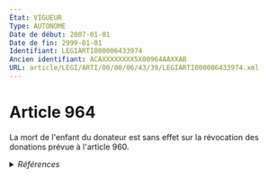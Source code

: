 ```yaml
---
État: VIGUEUR
Type: AUTONOME
Date de début: 2007-01-01
Date de fin: 2999-01-01
Identifiant: LEGIARTI000006433974
Ancien identifiant: ACAXXXXXXXX5X00964AAXXAB
URL: article/LEGI/ARTI/00/00/06/43/39/LEGIARTI000006433974.xml
---
```


<h1>Article 964</h1>

La mort de l'enfant du donateur est sans effet sur la révocation des donations
prévue à l'article 960.


<details>
  <summary><em>Références</em></summary>

  <h2>Articles faisant référence à l'article</h2>
  
  <ul>
    <li>
      <a href="https://legal.tricoteuses.fr//redirection/LEGIARTI000006435677?vers=git&vers=legifrance">Code civil - article 960 AUTONOME MODIFIE, en vigueur du 2006-07-01 au 2007-01-01</a> CITATION cible
    </li>
    <li>
      <a href="https://legal.tricoteuses.fr//redirection/LEGIARTI000006284843?vers=git&vers=legifrance">LOI n° 2006-728 du 23 juin 2006 portant réforme des successions et des libéralités - article 9 ENTIEREMENT_MODIF</a> MODIFICATION cible
    </li>
    <li>
      <a href="https://legal.tricoteuses.fr//redirection/LEGIARTI000006435676?vers=git&vers=legifrance">Code civil - article 960 AUTONOME MODIFIE, en vigueur du 1804-03-21 au 2006-07-01</a> CITATION cible
    </li>
    <li>
      <a href="https://legal.tricoteuses.fr//redirection/LEGIARTI000006284849?vers=git&vers=legifrance">LOI n° 2006-728 du 23 juin 2006 portant réforme des successions et des libéralités - article 15 ENTIEREMENT_MODIF</a> MODIFICATION cible
    </li>
    <li>
      <a href="https://legal.tricoteuses.fr//redirection/LEGIARTI000006435678?vers=git&vers=legifrance">Code civil - article 960 AUTONOME VIGUEUR, en vigueur depuis le 2007-01-01</a> CITATION cible
    </li>
  </ul>
  
  <h2>Références faites par l'article</h2>
  
  <ul>
    <li>
      CODIFICATION source Loi 1803-05-03
    </li>
    <li>
      2006-06-23 MODIFICATION source <a href="https://legal.tricoteuses.fr//redirection/LEGIARTI000006284849?vers=git&vers=legifrance">LOI n° 2006-728 du 23 juin 2006 portant réforme des successions et des libéralités - article 15 ENTIEREMENT_MODIF</a>
    </li>
    <li>
      2006-06-23 MODIFICATION source <a href="https://legal.tricoteuses.fr//redirection/LEGIARTI000006284843?vers=git&vers=legifrance">LOI n° 2006-728 du 23 juin 2006 portant réforme des successions et des libéralités - article 9 ENTIEREMENT_MODIF</a>
    </li>
    <li>
      2999-01-01 CITATION source <a href="https://legal.tricoteuses.fr//redirection/LEGIARTI000006435676?vers=git&vers=legifrance">Code civil - article 960 AUTONOME MODIFIE, en vigueur du 1804-03-21 au 2006-07-01</a>
    </li>
  </ul>
</details>
